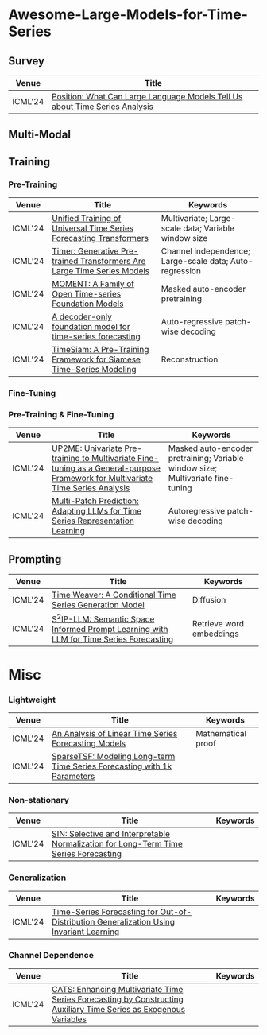 # Awesome-Large-Models-for-Time-Series

## Survey

| Venue   | Title                                                        |
| ------- | ------------------------------------------------------------ |
| ICML'24 | [Position: What Can Large Language Models Tell Us about Time Series Analysis](https://openreview.net/pdf?id=iroZNDxFJZ) |

## Multi-Modal

## Training

### Pre-Training

| Venue   | Title                                                        | Keywords                                                |
| ------- | ------------------------------------------------------------ | ------------------------------------------------------- |
| ICML'24 | [Unified Training of Universal Time Series Forecasting Transformers](https://arxiv.org/pdf/2402.02592) | Multivariate; Large-scale data; Variable window size    |
| ICML’24 | [Timer: Generative Pre-trained Transformers Are Large Time Series Models](https://openreview.net/pdf?id=bYRYb7DMNo) | Channel independence; Large-scale data; Auto-regression |
| ICML'24 | [MOMENT: A Family of Open Time-series Foundation Models](https://openreview.net/pdf?id=FVvf69a5rx) | Masked auto-encoder pretraining                         |
| ICML'24 | [A decoder-only foundation model for time-series forecasting](https://openreview.net/pdf?id=jn2iTJas6h) | Auto-regressive patch-wise decoding                     |
| ICML'24 | [TimeSiam: A Pre-Training Framework for Siamese Time-Series Modeling](https://openreview.net/pdf?id=wrTzLoqbCg) | Reconstruction                                          |

### Fine-Tuning

### Pre-Training & Fine-Tuning

| Venue   | Title                                                        | Keywords                                                     |
| ------- | ------------------------------------------------------------ | ------------------------------------------------------------ |
| ICML'24 | [UP2ME: Univariate Pre-training to Multivariate Fine-tuning as a General-purpose Framework for Multivariate Time Series Analysis](https://openreview.net/pdf?id=aR3uxWlZhX) | Masked auto-encoder pretraining; Variable window size; Multivariate fine-tuning |
| ICML'24 | [Multi-Patch Prediction: Adapting LLMs for Time Series Representation Learning](https://arxiv.org/pdf/2402.04852v2) | Autoregressive patch-wise decoding                           |

## Prompting

| Venue   | Title                                                        | Keywords                 |
| ------- | ------------------------------------------------------------ | ------------------------ |
| ICML'24 | [Time Weaver: A Conditional Time Series Generation Model](https://openreview.net/pdf?id=WpKDeixmFr) | Diffusion                |
| ICML'24 | [S$^2$IP-LLM: Semantic Space Informed Prompt Learning with LLM for Time Series Forecasting](https://arxiv.org/pdf/2403.05798) | Retrieve word embeddings |

# Misc

### Lightweight

| Venue   | Title                                                        | Keywords           |
| ------- | ------------------------------------------------------------ | ------------------ |
| ICML'24 | [An Analysis of Linear Time Series Forecasting Models](https://openreview.net/pdf?id=xl82CcbYaT) | Mathematical proof |
| ICML'24 | [SparseTSF: Modeling Long-term Time Series Forecasting with 1k Parameters](https://openreview.net/pdf?id=54NSHO0lFe) |                    |

### Non-stationary

| Venue   | Title                                                        | Keywords |
| ------- | ------------------------------------------------------------ | -------- |
| ICML'24 | [SIN: Selective and Interpretable Normalization for Long-Term Time Series Forecasting](https://openreview.net/pdf?id=cUMOVfOIve) |          |

### Generalization

| Venue   | Title                                                        | Keywords |
| ------- | ------------------------------------------------------------ | -------- |
| ICML'24 | [Time-Series Forecasting for Out-of-Distribution Generalization Using Invariant Learning](https://openreview.net/pdf?id=SMUXPVKUBg) |          |

### Channel Dependence

| Venue   | Title                                                        | Keywords |
| ------- | ------------------------------------------------------------ | -------- |
| ICML'24 | [CATS: Enhancing Multivariate Time Series Forecasting by Constructing Auxiliary Time Series as Exogenous Variables](https://openreview.net/pdf?id=1lDAGDe0UR) |          |
